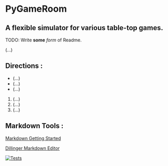 # PyGameRoom

## A flexible simulator for various table-top games.

TODO: Write **some** *form* of Readme.

(...)

## Directions :

- (...)
- (...)
- (...)

1. (...)
2. (...)
3. (...)

## Markdown Tools :
[Markdown Getting Started](https://www.markdownguide.org/getting-started/)

[Dillinger Markdown Editor](https://dillinger.io/)

[![Tests](https://github.com/Vince989/PyGameRoom/actions/workflows/tests.yml/badge.svg)](https://github.com/Vince989/PyGameRoom/actions/workflows/tests.yml)
